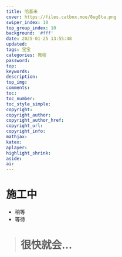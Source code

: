 ```yaml
---
title: 哈基米
cover: https://files.catbox.moe/8ug8ta.png
swiper_index: 10
top_group_index: 10
background: '#fff'
date: 2025-01-25 13:55:48
updated:
tags: 宝宝
categories: 教程
password:
top:
keywords:
description:
top_img:
comments:
toc:
toc_number:
toc_style_simple:
copyright:
copyright_author:
copyright_author_href:
copyright_url:
copyright_info:
mathjax:
katex:
aplayer:
highlight_shrink:
aside:
ai:
---
```

# 施工中
- 稍等
 - 等待
># 很快就会…
